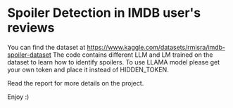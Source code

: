 # Spoiler Detection in IMDB user's reviews

You can find the dataset at https://www.kaggle.com/datasets/rmisra/imdb-spoiler-dataset
The code contains different LLM and LM trained on the dataset to learn how to identify spoilers.
To use LLAMA model please get your own token and place it instead of HIDDEN_TOKEN.

Read the report for more details on the project.

Enjoy :)
